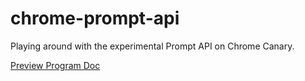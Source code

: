 # chrome-prompt-api

Playing around with the experimental Prompt API on Chrome Canary.

[Preview Program Doc](https://docs.google.com/document/d/1VG8HIyz361zGduWgNG7R_R8Xkv0OOJ8b5C9QKeCjU0c/edit)